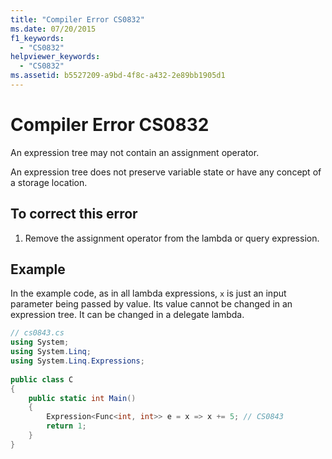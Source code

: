 ```yaml
---
title: "Compiler Error CS0832"
ms.date: 07/20/2015
f1_keywords: 
  - "CS0832"
helpviewer_keywords: 
  - "CS0832"
ms.assetid: b5527209-a9bd-4f8c-a432-2e89bb1905d1
---
```

# Compiler Error CS0832
An expression tree may not contain an assignment operator.  
  
 An expression tree does not preserve variable state or have any concept of a storage location.  
  
## To correct this error  
  
1. Remove the assignment operator from the lambda or query expression.  
  
## Example  
 In the example code, as in all lambda expressions, `x` is just an input parameter being passed by value. Its value cannot be changed in an expression tree. It can be changed in a delegate lambda.  
  
```csharp  
// cs0843.cs  
using System;  
using System.Linq;  
using System.Linq.Expressions;  
  
public class C  
{  
    public static int Main()  
    {  
        Expression<Func<int, int>> e = x => x += 5; // CS0843  
        return 1;  
    }  
}  
```

